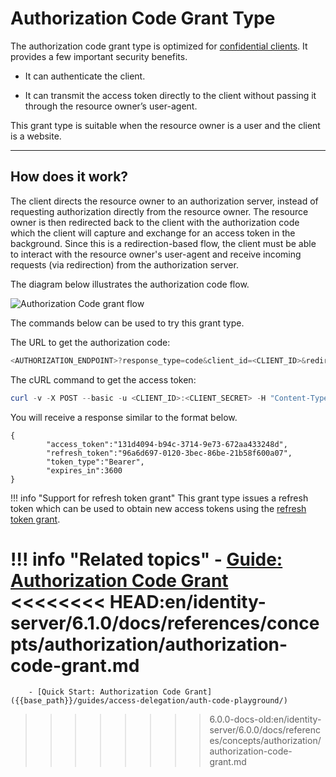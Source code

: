 # Authorization Code Grant Type

The authorization code grant type is optimized for [confidential clients]({{base_path}}/references/concepts/authorization/client-types/#confidential-clients).
It provides a few important security benefits.

- It can authenticate the client.

- It can transmit the access token directly to the client without passing it through the resource owner’s user-agent.

This grant type is suitable when the resource owner is a user and the client is a website.

---

## How does it work?

The client directs the resource owner to an authorization server, instead of requesting authorization directly from the 
resource owner. The resource owner is then redirected back to the client with the authorization code which the client 
will capture and exchange for an access token in the background. Since this is a redirection-based flow, the client 
must be able to interact with the resource owner's user-agent and receive incoming requests (via redirection) from the 
authorization server.

The diagram below illustrates the authorization code flow.

![Authorization Code grant flow]({{base_path}}/assets/img/concepts/authorization-code-grant-flow.png)

The commands below can be used to try this grant type.

The URL to get the authorization code:

``` powershell
<AUTHORIZATION_ENDPOINT>?response_type=code&client_id=<CLIENT_ID>&redirect_uri=<REDIRECT_URI>
```

The cURL command to get the access token:

``` powershell
curl -v -X POST --basic -u <CLIENT_ID>:<CLIENT_SECRET> -H "Content-Type:application/x-www-form-urlencoded;charset=UTF-8" -k -d "grant_type=authorization_code&code=<AUTHORIZATION_CODE>&redirect_uri=<REDIRECT_URI>" <TOKEN_ENDPOINT>
```

You will receive a response similar to the format below.

```
{
        "access_token":"131d4094-b94c-3714-9e73-672aa433248d",
        "refresh_token":"96a6d697-0120-3bec-86be-21b58f600a07",
        "token_type":"Bearer",
        "expires_in":3600
}
```

!!! info "Support for refresh token grant"
	This grant type issues a refresh token which can be used to obtain new access tokens using the [refresh token grant]({{base_path}}/references/concepts/authorization/refresh-token-grant).

!!! info "Related topics"
        - [Guide: Authorization Code Grant]({{base_path}}/guides/access-delegation/auth-code-playground)
<<<<<<<< HEAD:en/identity-server/6.1.0/docs/references/concepts/authorization/authorization-code-grant.md
========
        - [Quick Start: Authorization Code Grant]({{base_path}}/guides/access-delegation/auth-code-playground/)
>>>>>>>> 6.0.0-docs-old:en/identity-server/6.0.0/docs/references/concepts/authorization/authorization-code-grant.md
